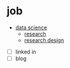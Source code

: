 # job

- [data science](data-science)
  - [research](research)
  - [research design](research-design)
- [ ] linked in
- [ ] blog
